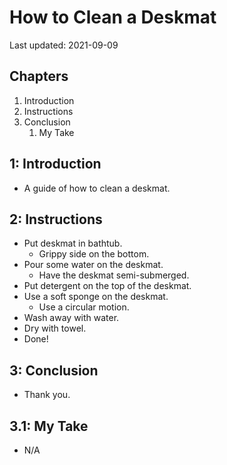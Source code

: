 # How to Clean a Deskmat

Last updated: 2021-09-09

## Chapters

1. Introduction
2. Instructions
3. Conclusion
   1. My Take

## 1: Introduction

- A guide of how to clean a deskmat.

## 2: Instructions

- Put deskmat in bathtub.
   - Grippy side on the bottom.
- Pour some water on the deskmat.
   - Have the deskmat semi-submerged.
- Put detergent on the top of the deskmat.
- Use a soft sponge on the deskmat.
  - Use a circular motion.
- Wash away with water.
- Dry with towel.
- Done!

## 3: Conclusion

- Thank you.

## 3.1: My Take

- N/A
